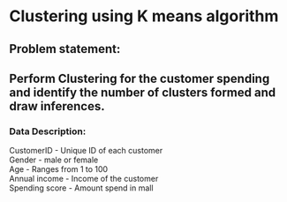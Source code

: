 # Clustering using K means algorithm

## Problem statement: 
## Perform Clustering for the customer spending and identify the number of clusters formed and draw inferences.

### Data Description:
CustomerID - Unique ID of each customer<br />
Gender - male or female<br />
Age - Ranges from 1 to 100<br />
Annual income - Income of the customer<br />
Spending score - Amount spend in mall
